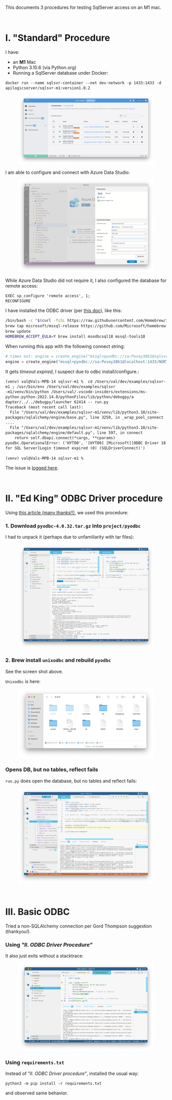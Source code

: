 This documents 3 procedures for testing SqlServer access on an M1 mac.

&nbsp;

# I. "Standard" Procedure

I have:

* an __M1__ Mac
* Python 3.10.6 (via Python.org)
* Running a SqlServer database under Docker:

```
docker run --name sqlsvr-container --net dev-network -p 1433:1433 -d apilogicserver/sqlsvr-m1:version1.0.2
```

<figure><img src="https://github.com/valhuber/sqlsvr-m1/blob/main/images/docker-container.png?raw=true"></figure>

I am able to configure and connect with Azure Data Studio:

<figure><img src="https://github.com/valhuber/sqlsvr-m1/blob/main/images/AzureDataStudio-connects.png?raw=true"></figure>

While Azure Data Studio did not require it, I also configured the database for remote access:

```
EXEC sp_configure 'remote access', 1;
RECONFIGURE
```

I have installed the ODBC driver (per [this doc](https://learn.microsoft.com/en-us/sql/connect/odbc/linux-mac/install-microsoft-odbc-driver-sql-server-macos?view=sql-server-ver16)), like this:

```bash
/bin/bash -c "$(curl -fsSL https://raw.githubusercontent.com/Homebrew/install/master/install.sh)"
brew tap microsoft/mssql-release https://github.com/Microsoft/homebrew-mssql-release
brew update
HOMEBREW_ACCEPT_EULA=Y brew install msodbcsql18 mssql-tools18
```

When running this app with the following connect string:

```python
# times out: engine = create_engine("mssql+pyodbc://sa:Posey3861@sqlsvr-container:1433/NORTHWND?driver=ODBC+Driver+18+for+SQL+Server&TrustServerCertificate=yes")
engine = create_engine("mssql+pyodbc://sa:Posey3861@localhost:1433/NORTHWND?driver=ODBC+Driver+18+for+SQL+Server&trusted_connection=no&Encrypt=no")
```

It gets _timeout expired_, I suspect due to odbc install/configure.:

```log
(venv) val@Vals-MPB-14 sqlsvr-m1 %  cd /Users/val/dev/examples/sqlsvr-m1 ; /usr/bin/env /Users/val/dev/examples/sqlsvr
-m1/venv/bin/python /Users/val/.vscode-insiders/extensions/ms-python.python-2022.14.0/pythonFiles/lib/python/debugpy/a
dapter/../../debugpy/launcher 62414 -- run.py 
Traceback (most recent call last):
  File "/Users/val/dev/examples/sqlsvr-m1/venv/lib/python3.10/site-packages/sqlalchemy/engine/base.py", line 3250, in _wrap_pool_connect
....
  File "/Users/val/dev/examples/sqlsvr-m1/venv/lib/python3.10/site-packages/sqlalchemy/engine/default.py", line 597, in connect
    return self.dbapi.connect(*cargs, **cparams)
pyodbc.OperationalError: ('HYT00', '[HYT00] [Microsoft][ODBC Driver 18 for SQL Server]Login timeout expired (0) (SQLDriverConnect)')

(venv) val@Vals-MPB-14 sqlsvr-m1 % 
```

The issue is [logged here](https://github.com/sqlalchemy/sqlalchemy/discussions/8604).

&nbsp;

# II. "Ed King" ODBC Driver procedure

Using [this article (many thanks!!)](https://whodeenie.medium.com/installing-pyodbc-and-unixodbc-for-apple-silicon-8e238ed7f216), we used this procedure:

### 1. Download `pyodbc-4.0.32.tar.gz` into `project/pyodbc`

I had to unpack it (perhaps due to unfamiliarity with tar files):

<figure><img src="https://github.com/valhuber/sqlsvr-m1/blob/main/images/pyodbc.png?raw=true"></figure>


### 2. Brew install `unixodbc` and rebuild `pyodbc`

See the screen shot above.

`Unixodbc` is here:

<figure><img src="https://github.com/valhuber/sqlsvr-m1/blob/main/images/unixodbc.png?raw=true"></figure>


### Opens DB, but no tables, reflect fails

`run.py` does open the database, but no tables and reflect fails:

<figure><img src="https://github.com/valhuber/sqlsvr-m1/blob/main/images/no-tables.png?raw=true"></figure>

&nbsp;

# III. Basic ODBC

Tried a non-SQLAlchemy connection per Gord Thompson suggestion (thankyou!). 

### Using _"II. ODBC Driver Procedure"_
It also just exits without a stacktrace:

<figure><img src="https://github.com/valhuber/sqlsvr-m1/blob/main/images/basic_odbc.png?raw=true"></figure>

### Using `requirements.txt`

Instead of _"II. ODBC Driver procedure"_, installed the usual way:

```
python3 -m pip install -r requirements.txt
```

and observed same behavior.
